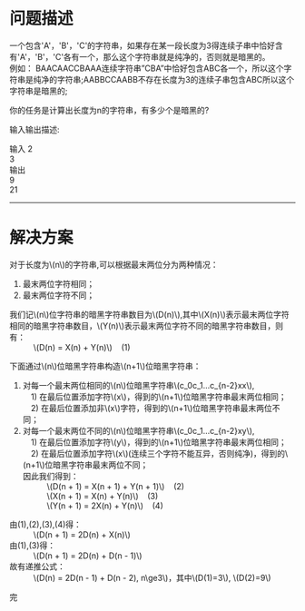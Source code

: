 <script type="text/javascript" async src="https://cdn.mathjax.org/mathjax/latest/MathJax.js?config=TeX-MML-AM_CHTML"> </script>
# 问题描述
一个包含'A'，'B'，'C'的字符串，如果存在某一段长度为3得连续子串中恰好含有'A'，'B'，'C'各有一个，那么这个字符串就是纯净的，否则就是暗黑的。   
例如： BAACAACCBAAA连续字符串”CBA”中恰好包含ABC各一个，所以这个字符串是纯净的字符串;AABBCCAABB不存在长度为3的连续子串包含ABC所以这个字符串是暗黑的;   

你的任务是计算出长度为n的字符串，有多少个是暗黑的?

输入输出描述:

输入 
2   
3   
输出   
9   
21

---------------------------------------------------------------------------------    

# 解决方案  
对于长度为\\(n\\)的字符串,可以根据最末两位分为两种情况：  
1. 最末两位字符相同；  
2. 最末两位字符不同；  
  
我们记\\(n\\)位字符串的暗黑字符串数目为\\(D(n)\\),其中\\(X(n)\\)表示最末两位字符相同的暗黑字符串数目，\\(Y(n)\\)表示最末两位字符不同的暗黑字符串数目，则有：  
&emsp;&emsp;&emsp;\\(D(n) = X(n) + Y(n)\\)&nbsp;&nbsp;&nbsp;&nbsp;(1)  

下面通过\\(n\\)位暗黑字符串构造\\(n+1\\)位暗黑字符串：  
1. 对每一个最末两位相同的\\(n\\)位暗黑字符串\\(c_0c_1...c_{n-2}xx\\),  
&emsp;1) 在最后位置添加字符\\(x\\)，得到的\\(n+1\\)位暗黑字符串最末两位相同；  
&emsp;2) 在最后位置添加非\\(x\\)字符，得到的\\(n+1\\)位暗黑字符串最末两位不同；  
2. 对每一个最末两位不同的\\(n\\)位暗黑字符串\\(c_0c_1...c_{n-2}xy\\),  
&emsp;1) 在最后位置添加字符\\(y\\)，得到的\\(n+1\\)位暗黑字符串最末两位相同；  
&emsp;2) 在最后位置添加字符\\(x\\)(连续三个字符不能互异，否则纯净)，得到的\\(n+1\\)位暗黑字符串最末两位不同；  
因此我们得到：  
&emsp;&emsp;&emsp;\\(D(n + 1) = X(n + 1) + Y(n + 1)\\)&nbsp;&nbsp;&nbsp;&nbsp;(2)  
&emsp;&emsp;&emsp;\\(X(n + 1) = X(n) + Y(n)\\)&nbsp;&nbsp;&nbsp;&nbsp;(3)  
&emsp;&emsp;&emsp;\\(Y(n + 1) = 2X(n) + Y(n)\\)&nbsp;&nbsp;&nbsp;&nbsp;(4)  
  
由(1),(2),(3),(4)得：  
&emsp;&emsp;&emsp;\\(D(n + 1) = 2D(n) + X(n)\\)  
由(1),(3)得：  
&emsp;&emsp;&emsp;\\(D(n + 1) = 2D(n) + D(n - 1)\\)  
故有递推公式：  
&emsp;&emsp;&emsp;\\(D(n) = 2D(n - 1) + D(n - 2), n\ge3\\)，其中\\(D(1)=3\\), \\(D(2)=9\\)  



完



 
